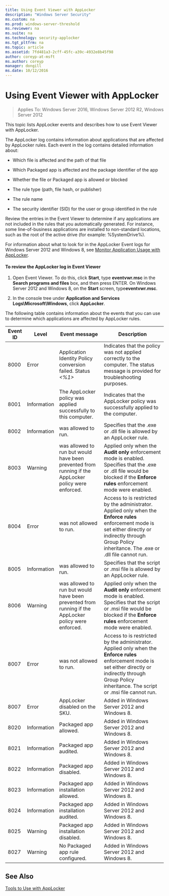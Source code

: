 ```yaml
---
title: Using Event Viewer with AppLocker
description: "Windows Server Security"
ms.custom: na
ms.prod: windows-server-threshold
ms.reviewer: na
ms.suite: na
ms.technology: security-applocker
ms.tgt_pltfrm: na
ms.topic: article
ms.assetid: 7fd481a3-2cff-45fc-a39c-4932e8b45f98
author: coreyp-at-msft
ms.author: coreyp
manager: dongill
ms.date: 10/12/2016
---
```

# Using Event Viewer with AppLocker

>Applies To: Windows Server 2016, Windows Server 2012 R2, Windows Server 2012

This topic lists AppLocker events and describes how to use Event Viewer with AppLocker.

The AppLocker log contains information about applications that are affected by AppLocker rules. Each event in the log contains detailed information about:

-   Which file is affected and the path of that file

-   Which Packaged app is affected and the package identifier of the app

-   Whether the file or Packaged app is allowed or blocked

-   The rule type (path, file hash, or publisher)

-   The rule name

-   The security identifier (SID) for the user or group identified in the rule

Review the entries in the Event Viewer to determine if any applications are not included in the rules that you automatically generated. For instance, some line-of-business applications are installed to non-standard locations, such as the root of the active drive (for example: %SystemDrive%).

For information about what to look for in the AppLocker Event logs for Windows Server 2012 and Windows 8, see [Monitor Application Usage with AppLocker](http://technet.microsoft.com/library/hh994604.aspx).

#### To review the AppLocker log in Event Viewer

1.  Open Event Viewer. To do this, click **Start**, type **eventvwr.msc** in the **Search programs and files** box, and then press ENTER. On Windows Server 2012 and Windows 8, on the **Start** screen, type**eventvwr.msc**.

2.  In the console tree under **Application and Services Logs\Microsoft\Windows**, click **AppLocker**.

The following table contains information about the events that you can use to determine which applications are affected by AppLocker rules.

|Event ID|Level|Event message|Description|
|------|-----|---------|--------|
|8000|Error|Application Identity Policy conversion failed. Status *<%1>*|Indicates that the policy was not applied correctly to the computer. The status message is provided for troubleshooting purposes.|
|8001|Information|The AppLocker policy was applied successfully to this computer.|Indicates that the AppLocker policy was successfully applied to the computer.|
|8002|Information|*<File name>* was allowed to run.|Specifies that the .exe or .dll file is allowed by an AppLocker rule.|
|8003|Warning|*<File name>* was allowed to run but would have been prevented from running if the AppLocker policy were enforced.|Applied only when the **Audit only** enforcement mode is enabled. Specifies that the .exe or .dll file would be blocked if the **Enforce rules** enforcement mode were enabled.|
|8004|Error|*<File name>* was not allowed to run.|Access to *<file name>* is restricted by the administrator. Applied only when the **Enforce rules** enforcement mode is set either directly or indirectly through Group Policy inheritance. The .exe or .dll file cannot run.|
|8005|Information|*<File name>* was allowed to run.|Specifies that the script or .msi file is allowed by an AppLocker rule.|
|8006|Warning|*<File name>* was allowed to run but would have been prevented from running if the AppLocker policy were enforced.|Applied only when the **Audit only** enforcement mode is enabled. Specifies that the script or .msi file would be blocked if the **Enforce rules** enforcement mode were enabled.|
|8007|Error|*<File name>* was not allowed to run.|Access to *<file name>* is restricted by the administrator. Applied only when the **Enforce rules** enforcement mode is set either directly or indirectly through Group Policy inheritance. The script or .msi file cannot run.|
|8007|Error|AppLocker disabled on the SKU.|Added in Windows Server 2012 and Windows 8.|
|8020|Information|Packaged app allowed.|Added in Windows Server 2012 and Windows 8.|
|8021|Information|Packaged app audited.|Added in Windows Server 2012 and Windows 8.|
|8022|Information|Packaged app disabled.|Added in Windows Server 2012 and Windows 8.|
|8023|Information|Packaged app installation allowed.|Added in Windows Server 2012 and Windows 8.|
|8024|Information|Packaged app installation audited.|Added in Windows Server 2012 and Windows 8.|
|8025|Warning|Packaged app installation disabled.|Added in Windows Server 2012 and Windows 8.|
|8027|Warning|No Packaged app rule configured.|Added in Windows Server 2012 and Windows 8.|

## See Also
[Tools to Use with AppLocker](../tools-to-use-with-applocker.md)


